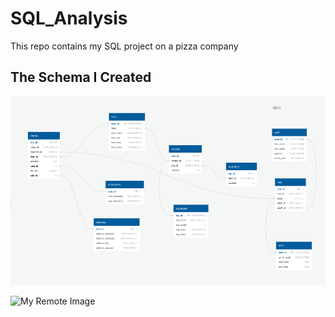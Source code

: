 # SQL_Analysis
This repo contains  my SQL project on a pizza company

## The Schema I Created
![Schema](Schema.png)


![My Remote Image](https://www.dropbox.com/s/tfv84p6s9i7a87c/Screen%20Shot%202023-01-02%20at%2011.52.50%20AM.png?dl=0)



